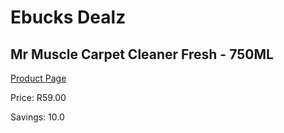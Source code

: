 
# Ebucks Dealz
## Mr Muscle Carpet Cleaner Fresh - 750ML
[Product Page](https://www.ebucks.com/web/shop/productSelected.do?prodId=890509268&catId=1158500262)

Price: R59.00

Savings: 10.0


	